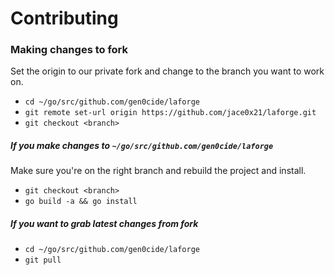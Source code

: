 # Contributing
### Making changes to fork 
Set the origin to our private fork and change to the branch you want to work on. 
- `cd ~/go/src/github.com/gen0cide/laforge`
- `git remote set-url origin https://github.com/jace0x21/laforge.git`
- `git checkout <branch>`
#####  If you make changes to `~/go/src/github.com/gen0cide/laforge`
Make sure you're on the right branch and rebuild the project and install.
- `git checkout <branch>`
- `go build -a && go install`
##### If you want to grab latest changes from fork
- `cd ~/go/src/github.com/gen0cide/laforge`
- `git pull`

